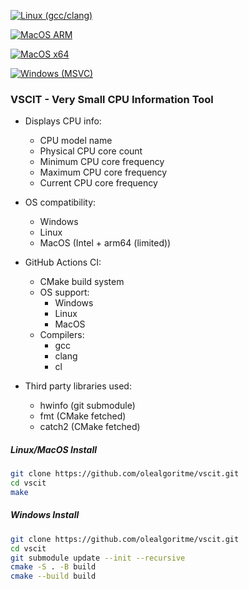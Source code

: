 [![Linux (gcc/clang)](https://github.com/olealgoritme/cpp_cmake_ci/actions/workflows/cmake-linux.yml/badge.svg)](https://github.com/olealgoritme/cpp_cmake_ci/actions/workflows/cmake-linux.yml)

[![MacOS ARM](https://github.com/olealgoritme/cpp_cmake_ci/actions/workflows/cmake-macos-arm.yml/badge.svg)](https://github.com/olealgoritme/cpp_cmake_ci/actions/workflows/cmake-macos-arm.yml)

[![MacOS x64](https://github.com/olealgoritme/cpp_cmake_ci/actions/workflows/cmake-macos-x64.yml/badge.svg)](https://github.com/olealgoritme/cpp_cmake_ci/actions/workflows/cmake-macos-x64.yml)

[![Windows (MSVC)](https://github.com/olealgoritme/cpp_cmake_ci/actions/workflows/cmake-windows.yml/badge.svg)](https://github.com/olealgoritme/cpp_cmake_ci/actions/workflows/cmake-windows.yml)

### VSCIT - Very Small CPU Information Tool 
- Displays CPU info:
  - CPU model name
  - Physical CPU core count
  - Minimum CPU core frequency
  - Maximum CPU core frequency
  - Current CPU core frequency

- OS compatibility:
  - Windows
  - Linux
  - MacOS (Intel + arm64 (limited))

- GitHub Actions CI:
  - CMake build system
  - OS support:
    - Windows
    - Linux
    - MacOS
  - Compilers:
    - gcc
    - clang
    - cl

- Third party libraries used:
  - hwinfo (git submodule)
  - fmt (CMake fetched)
  - catch2 (CMake fetched)


##### Linux/MacOS Install
```bash
git clone https://github.com/olealgoritme/vscit.git
cd vscit
make
```

##### Windows Install
```bash
git clone https://github.com/olealgoritme/vscit.git
cd vscit
git submodule update --init --recursive
cmake -S . -B build
cmake --build build
```
